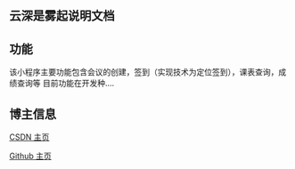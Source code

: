 ## 云深是雾起说明文档

## 功能
该小程序主要功能包含会议的创建，签到（实现技术为定位签到），课表查询，成绩查询等
目前功能在开发种....

## 博主信息
[CSDN 主页](https://blog.csdn.net/weixin_40523463)

[Github 主页](https://github.com/Kinghonga)